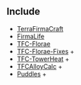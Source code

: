 ## Include

- [TerraFirmaCraft](https://github.com/TerraFirmaCraft/TerraFirmaCraft)
- [FirmaLife](https://github.com/eerussianguy/firmalife)
- [TFC-Florae](https://github.com/Verph/TFC-Florae)
- [TFC-Florae-Fixes](https://github.com/BananaFructa/TFC-Florae-Fixes) +
- [TFC-TowerHeat](https://github.com/BananaFructa/TFC-TowerHeat) +
- [TFCAlloyCalc](https://github.com/Quarris/TFCAlloyCalc) +
- [Puddles](https://github.com/OrderedChaos-Dev/Puddles) +
